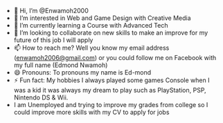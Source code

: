 - 👋 Hi, I’m @Enwamoh2000
- 👀 I’m interested in Web and Game Design with Creative Media 
- 🌱 I’m currently learning a Course with Advanced Tech 
- 💞️ I’m looking to collaborate on new skills to make an improve for my future of this job I will apply
- 📫 How to reach me? Well you know my email address (enwamoh2006@gmail.com) or you could follow me on Facebook with my full name (Edmond Nwamoh)  
- 😄 Pronouns: To pronouns my name is Ed-mond 
- ⚡ Fun fact: My hobbies I always played some games Console when I was a kid it was always my dream to play such as PlayStation, PSP, Nintendo DS & Wii.
-  I am Unemployed and trying to improve my grades from college so I could improve more skills with my CV to apply for jobs     

<!---
Enwamoh2000/Enwamoh2000 is a ✨ special ✨ repository because its `README.md` (this file) appears on your GitHub profile.
You can click the Preview link to take a look at your changes.
--->
